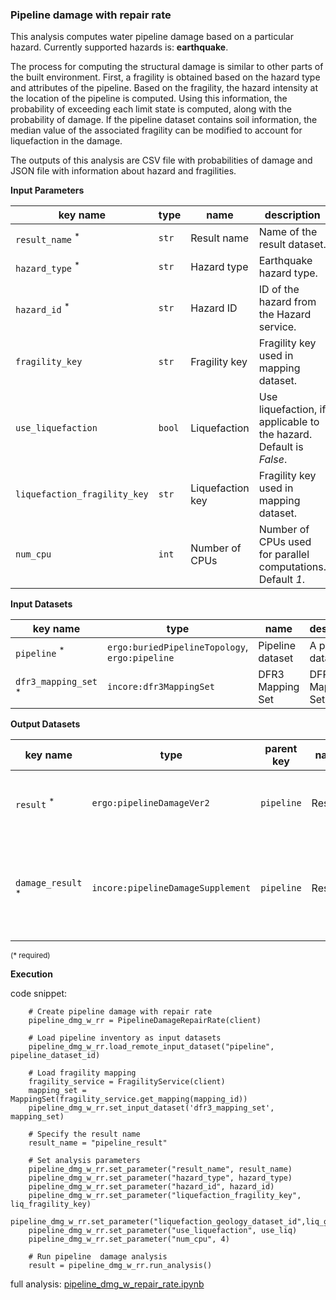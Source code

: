 ### Pipeline damage with repair rate

This analysis computes water pipeline damage based on a particular hazard. Currently supported hazards is: **earthquake**.

The process for computing the structural damage is similar to other parts of the built environment. First, a fragility
is obtained based on the hazard type and attributes of the pipeline. Based on the fragility, the hazard intensity at the 
location of the pipeline is computed. Using this information, the probability of exceeding each limit state is computed, 
along with the probability of damage. If the pipeline dataset contains soil information, the median value of the associated 
fragility can be modified to account for liquefaction in the damage. 

The outputs of this analysis are CSV file with probabilities of damage and JSON file with information about hazard and fragilities.
    
**Input Parameters**

key name | type | name | description
--- | --- | --- | ---
`result_name` <sup>*</sup> | `str` | Result name | Name of the result dataset.
`hazard_type` <sup>*</sup> | `str` | Hazard type | Earthquake hazard type.
`hazard_id` <sup>*</sup> | `str` | Hazard ID | ID of the hazard from the Hazard service.
`fragility_key` | `str` | Fragility key | Fragility key used in mapping dataset.
`use_liquefaction` | `bool` | Liquefaction | Use liquefaction, if applicable to the hazard.<br>Default is *False*.
`liquefaction_fragility_key` | `str` | Liquefaction key | Fragility key used in mapping dataset.
`num_cpu` | `int` | Number of CPUs | Number of CPUs used for parallel computations.<br>Default *1*.

**Input Datasets**

key name | type | name | description
--- | --- | --- | ---
`pipeline` <sup>*</sup> | `ergo:buriedPipelineTopology`, <br>`ergo:pipeline` | Pipeline  dataset | A pipeline dataset.
`dfr3_mapping_set` <sup>*</sup> | `incore:dfr3MappingSet` | DFR3 Mapping Set | DFR3 Mapping Set.

**Output Datasets**

key name | type | parent key | name | description
--- | --- | --- | --- | ---
`result` <sup>*</sup> | `ergo:pipelineDamageVer2` | `pipeline` | Results | A dataset containing results <br>(format: CSV).
`damage_result` <sup>*</sup> | `incore:pipelineDamageSupplement` | `pipeline` | Results | Information about applied hazard value and fragility<br>(format: JSON).

<small>(* required)</small>

**Execution** 

code snippet:

```
    # Create pipeline damage with repair rate
    pipeline_dmg_w_rr = PipelineDamageRepairRate(client)

    # Load pipeline inventory as input datasets
    pipeline_dmg_w_rr.load_remote_input_dataset("pipeline", pipeline_dataset_id)

    # Load fragility mapping
    fragility_service = FragilityService(client)
    mapping_set = MappingSet(fragility_service.get_mapping(mapping_id))
    pipeline_dmg_w_rr.set_input_dataset('dfr3_mapping_set', mapping_set)

    # Specify the result name
    result_name = "pipeline_result"

    # Set analysis parameters
    pipeline_dmg_w_rr.set_parameter("result_name", result_name)
    pipeline_dmg_w_rr.set_parameter("hazard_type", hazard_type)
    pipeline_dmg_w_rr.set_parameter("hazard_id", hazard_id)
    pipeline_dmg_w_rr.set_parameter("liquefaction_fragility_key", liq_fragility_key)
    pipeline_dmg_w_rr.set_parameter("liquefaction_geology_dataset_id",liq_geology_dataset_id)
    pipeline_dmg_w_rr.set_parameter("use_liquefaction", use_liq)
    pipeline_dmg_w_rr.set_parameter("num_cpu", 4)

    # Run pipeline  damage analysis
    result = pipeline_dmg_w_rr.run_analysis()
```

full analysis: [pipeline_dmg_w_repair_rate.ipynb](https://github.com/IN-CORE/incore-docs/blob/master/notebooks/pipeline_dmg_w_repair_rate.ipynb)